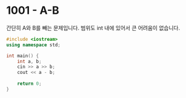 1001 - A-B
==========
간단히 A와 B를 빼는 문제입니다.
범위도 int 내에 있어서 큰 어려움이 없습니다. 

``` cpp
#include <iostream>
using namespace std;

int main() {
    int a, b;
    cin >> a >> b;
    cout << a - b;
    
    return 0;
}
```
